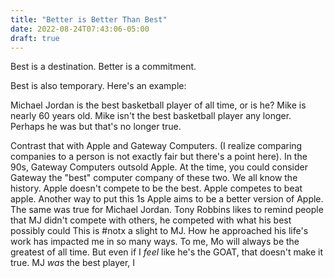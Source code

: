 ```yaml
---
title: "Better is Better Than Best"
date: 2022-08-24T07:43:06-05:00
draft: true
---
```


Best is a destination. Better is a commitment.

Best is also temporary. Here's an example:

Michael Jordan is the best basketball player of all time, or is he? Mike is nearly 60 years old. Mike isn't the best basketball player any longer. Perhaps he was but that's no longer true. 



Contrast that with Apple and Gateway Computers. (I realize comparing companies to a person is not exactly fair but there's a point here).
In the 90s, Gateway Computers outsold Apple. At the time, you could consider Gateway the "best" computer company of these two. We all know the history.
Apple doesn't compete to be the best. Apple competes to beat apple. Another way to put this 1s Apple aims to be a better version of Apple.
The same was true for Michael Jordan. Tony Robbins likes to remind people that MJ didn't compete with others, he competed with what his best possibly could
This is #notx a slight to MJ. How he approached his life's work has impacted me in so many ways. To me, Mo will always be the greatest of all time.
But even if I *feel* like he's the GOAT, that doesn't make it true. MJ *was* the best player, I
